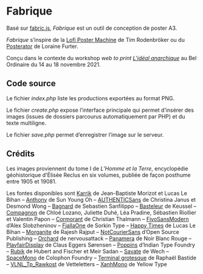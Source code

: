 # Fabrique

Basé sur [fabric.js](http://fabricjs.com/), *Fabrique* est un outil de conception de poster A3.

*Fabrique* s’inspire de la [Lofi Poster Machine](https://github.com/timrodenbroeker/lofi-poster-machine) de Tim Rodenbröker ou du [Posterator](https://furter.github.io/specimen-hybrides/Presentation/posterator/index.html#) de Loraine Furter.

Conçu dans le contexte du workshop *web to print* [*L’idéal anarchique*](https://maisondeseditions.fr/fr/evenements/l-ideal-anarchique) au Bel Ordinaire du 14 au 18 novembre 2021.

## Code source

Le fichier *index.php* liste les productions exportées au format PNG.

Le fichier *create.php* expose l’interface principale qui permet d’insérer des images (issues de dossiers parcourus automatiquement par PHP) et du texte multiligne.

Le fichier *save.php* permet d’enregistrer l’image sur le serveur.

## Crédits

Les images proviennent du tome I de *L’Homme et la Terre*, encyclopédie géohistorique d'Élisée Reclus en six volumes, publiée de façon posthume entre 1905 et 19081. 

Les fontes disponibles sont [Karrik](https://velvetyne.fr/fonts/karrik/) de Jean-Baptiste Morizot et Lucas Le Bihan – [Anthony](https://velvetyne.fr/fonts/anthony/) de Sun Young Oh – [AUTHENTICSans](https://authentic.website/sans.html) de Christina Janus et Desmond Wong – [Bagnard](https://github.com/sebsan/Bagnard) de Sebastien Sanfilippo – [Basteleur](http://velvetyne.fr/fonts/basteleur/) de Keussel – [Compagnon](http://velvetyne.fr/fonts/compagnon/) de Chloé Lozano, Juliette Duhé, Léa Pradine, Sébastien Riollier et Valentin Papon – [Cormorant](https://github.com/CatharsisFonts/Cormorant) de Christian Thalmann – [FivoSansModern](https://www.behance.net/gallery/54442585/FIvo-Sans-Modern-Free-Display-Typeface) d’Alex Slobzheninov – [FjallaOne](https://fonts.google.com/specimen/Fjalla+One) de Sorkin Type – [Happy Times](https://velvetyne.fr/fonts/happy-times/) de Lucas Le Bihan – [Morganite](https://www.behance.net/gallery/66748265/Morganite-Free-Typeface-18-Styles) de Rajesh Rajput – [NotCourierSans](http://osp.kitchen/foundry/) d’Open Source Publishing – [Orchard](https://github.com/nervousattack/Orchard) de nervousattack – [Panamera](https://noirblancrouge.com/fonts/panamera/) de Noir Blanc Rouge – [PlayfairDisplay](https://fonts.google.com/specimen/Playfair+Display) de Claus Eggers Sørensen – [Poppins](https://fonts.google.com/specimen/Poppins) d’Indian Type Foundry – [Rubik](https://fonts.google.com/specimen/Rubik) de Hubert and Fischer et Meir Sadan – [Savate](http://velvetyne.fr/fonts/savate/) de Wech – [SpaceMono](https://www.colophon-foundry.org/custom/spacemono/) de Colophon Foundry – [Terminal grotesque](https://velvetyne.fr/fonts/terminal-grotesque/) de Raphaël Bastide – [VLNL_Tp_Rawkost](https://vetteletters.nl/font/rawkost/) de Vetteletters – [XanhMono](https://fonts.google.com/specimen/Xanh+Mono) de Yellow Type

